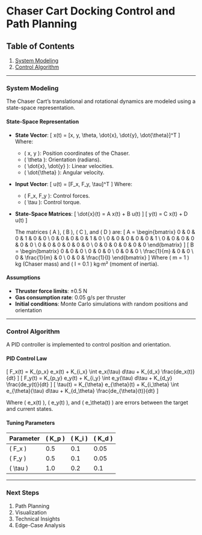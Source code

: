 # Chaser Cart Docking Control and Path Planning

## Table of Contents
1. [System Modeling](#system-modeling)
2. [Control Algorithm](#control-algorithm)

---

### System Modeling
The Chaser Cart’s translational and rotational dynamics are modeled using a state-space representation.

#### State-Space Representation
- **State Vector**:
  \[
  x(t) = [x, y, \theta, \dot{x}, \dot{y}, \dot{\theta}]^T
  \]
  Where:
  - \( x, y \): Position coordinates of the Chaser.
  - \( \theta \): Orientation (radians).
  - \( \dot{x}, \dot{y} \): Linear velocities.
  - \( \dot{\theta} \): Angular velocity.

- **Input Vector**:
  \[
  u(t) = [F_x, F_y, \tau]^T
  \]
  Where:
  - \( F_x, F_y \): Control forces.
  - \( \tau \): Control torque.

- **State-Space Matrices**:
  \[
  \dot{x}(t) = A x(t) + B u(t)
  \]
  \[
  y(t) = C x(t) + D u(t)
  \]
  
  The matrices \( A \), \( B \), \( C \), and \( D \) are:
  \[
  A = \begin{bmatrix}
  0 & 0 & 0 & 1 & 0 & 0 \\
  0 & 0 & 0 & 0 & 1 & 0 \\
  0 & 0 & 0 & 0 & 0 & 1 \\
  0 & 0 & 0 & 0 & 0 & 0 \\
  0 & 0 & 0 & 0 & 0 & 0 \\
  0 & 0 & 0 & 0 & 0 & 0
  \end{bmatrix}
  \]
  \[
  B = \begin{bmatrix}
  0 & 0 & 0 \\
  0 & 0 & 0 \\
  0 & 0 & 0 \\
  \frac{1}{m} & 0 & 0 \\
  0 & \frac{1}{m} & 0 \\
  0 & 0 & \frac{1}{I}
  \end{bmatrix}
  \]
  Where \( m = 1 \) kg (Chaser mass) and \( I = 0.1 \) kg·m² (moment of inertia).

#### Assumptions
- **Thruster force limits**: ±0.5 N
- **Gas consumption rate**: 0.05 g/s per thruster
- **Initial conditions**: Monte Carlo simulations with random positions and orientation

---

### Control Algorithm
A PID controller is implemented to control position and orientation.

#### PID Control Law
\[
F_x(t) = K_{p_x} e_x(t) + K_{i_x} \int e_x(\tau) d\tau + K_{d_x} \frac{de_x(t)}{dt}
\]
\[
F_y(t) = K_{p_y} e_y(t) + K_{i_y} \int e_y(\tau) d\tau + K_{d_y} \frac{de_y(t)}{dt}
\]
\[
\tau(t) = K_{\theta} e_{\theta}(t) + K_{i_\theta} \int e_{\theta}(\tau) d\tau + K_{d_\theta} \frac{de_{\theta}(t)}{dt}
\]

Where \( e_x(t) \), \( e_y(t) \), and \( e_\theta(t) \) are errors between the target and current states.

#### Tuning Parameters
| Parameter | \( K_p \) | \( K_i \) | \( K_d \) |
|-----------|-----------|-----------|-----------|
| \( F_x \) | 0.5       | 0.1       | 0.05      |
| \( F_y \) | 0.5       | 0.1       | 0.05      |
| \( \tau \) | 1.0      | 0.2       | 0.1       |

---

### Next Steps
1. Path Planning
2. Visualization
3. Technical Insights
4. Edge-Case Analysis

